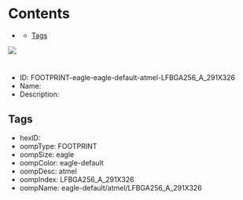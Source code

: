 



Contents
========

* [](#)
	* [Tags](#tags)
  
![][im]
# 

- ID: FOOTPRINT-eagle-eagle-default-atmel-LFBGA256_A_291X326
- Name: 
- Description: 

## Tags

- hexID: 
- oompType: FOOTPRINT
- oompSize: eagle
- oompColor: eagle-default
- oompDesc: atmel
- oompIndex: LFBGA256_A_291X326
- oompName: eagle-default/atmel/LFBGA256_A_291X326



[im]: image.png
